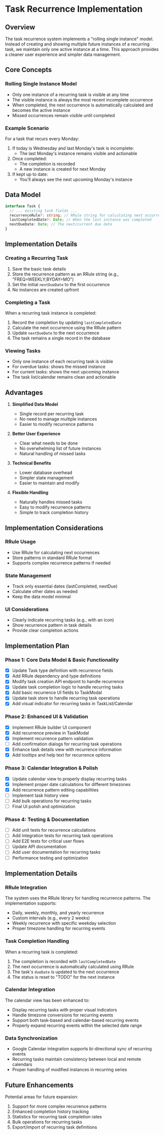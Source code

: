 # Task Recurrence Implementation

## Overview

The task recurrence system implements a "rolling single instance" model. Instead of creating and showing multiple future instances of a recurring task, we maintain only one active instance at a time. This approach provides a cleaner user experience and simpler data management.

## Core Concepts

### Rolling Single Instance Model

- Only one instance of a recurring task is visible at any time
- The visible instance is always the most recent incomplete occurrence
- When completed, the next occurrence is automatically calculated and becomes the active instance
- Missed occurrences remain visible until completed

### Example Scenario

For a task that recurs every Monday:

1. If today is Wednesday and last Monday's task is incomplete:
   - The last Monday's instance remains visible and actionable
2. Once completed:
   - The completion is recorded
   - A new instance is created for next Monday
3. If kept up to date:
   - You'll always see the next upcoming Monday's instance

## Data Model

```typescript
interface Task {
  // ... existing task fields ...
  recurrenceRule?: string; // RRule string for calculating next occurrence
  lastCompletedDate?: Date; // When the last instance was completed
  nextDueDate: Date; // The next/current due date
}
```

## Implementation Details

### Creating a Recurring Task

1. Save the basic task details
2. Store the recurrence pattern as an RRule string (e.g., "FREQ=WEEKLY;BYDAY=MO")
3. Set the initial `nextDueDate` to the first occurrence
4. No instances are created upfront

### Completing a Task

When a recurring task instance is completed:

1. Record the completion by updating `lastCompletedDate`
2. Calculate the next occurrence using the RRule pattern
3. Update `nextDueDate` to the next occurrence
4. The task remains a single record in the database

### Viewing Tasks

- Only one instance of each recurring task is visible
- For overdue tasks: shows the missed instance
- For current tasks: shows the next upcoming instance
- The task list/calendar remains clean and actionable

## Advantages

1. **Simplified Data Model**

   - Single record per recurring task
   - No need to manage multiple instances
   - Easier to modify recurrence patterns

2. **Better User Experience**

   - Clear what needs to be done
   - No overwhelming list of future instances
   - Natural handling of missed tasks

3. **Technical Benefits**

   - Lower database overhead
   - Simpler state management
   - Easier to maintain and modify

4. **Flexible Handling**
   - Naturally handles missed tasks
   - Easy to modify recurrence patterns
   - Simple to track completion history

## Implementation Considerations

### RRule Usage

- Use RRule for calculating next occurrences
- Store patterns in standard RRule format
- Supports complex recurrence patterns if needed

### State Management

- Track only essential dates (lastCompleted, nextDue)
- Calculate other dates as needed
- Keep the data model minimal

### UI Considerations

- Clearly indicate recurring tasks (e.g., with an icon)
- Show recurrence pattern in task details
- Provide clear completion actions

## Implementation Plan

### Phase 1: Core Data Model & Basic Functionality

- [x] Update Task type definition with recurrence fields
- [x] Add RRule dependency and type definitions
- [x] Modify task creation API endpoint to handle recurrence
- [x] Update task completion logic to handle recurring tasks
- [x] Add basic recurrence UI fields to TaskModal
- [x] Update task store to handle recurring task operations
- [x] Add visual indicator for recurring tasks in TaskList/Calendar

### Phase 2: Enhanced UI & Validation

- [x] Implement RRule builder UI component
- [x] Add recurrence preview in TaskModal
- [x] Implement recurrence pattern validation
- [ ] Add confirmation dialogs for recurring task operations
- [x] Enhance task details view with recurrence information
- [x] Add tooltips and help text for recurrence options

### Phase 3: Calendar Integration & Polish

- [x] Update calendar view to properly display recurring tasks
- [x] Implement proper date calculations for different timezones
- [x] Add recurrence pattern editing capabilities
- [ ] Implement task history view
- [ ] Add bulk operations for recurring tasks
- [ ] Final UI polish and optimization

### Phase 4: Testing & Documentation

- [ ] Add unit tests for recurrence calculations
- [ ] Add integration tests for recurring task operations
- [ ] Add E2E tests for critical user flows
- [ ] Update API documentation
- [ ] Add user documentation for recurring tasks
- [ ] Performance testing and optimization

## Implementation Details

### RRule Integration

The system uses the RRule library for handling recurrence patterns. The implementation supports:

- Daily, weekly, monthly, and yearly recurrence
- Custom intervals (e.g., every 2 weeks)
- Weekly recurrence with specific weekday selection
- Proper timezone handling for recurring events

### Task Completion Handling

When a recurring task is completed:

1. The completion is recorded with `lastCompletedDate`
2. The next occurrence is automatically calculated using RRule
3. The task's `dueDate` is updated to the next occurrence
4. The status is reset to "TODO" for the next instance

### Calendar Integration

The calendar view has been enhanced to:

- Display recurring tasks with proper visual indicators
- Handle timezone conversions for recurring events
- Support both task-based and calendar-based recurring events
- Properly expand recurring events within the selected date range

### Data Synchronization

- Google Calendar integration supports bi-directional sync of recurring events
- Recurring tasks maintain consistency between local and remote calendars
- Proper handling of modified instances in recurring series

## Future Enhancements

Potential areas for future expansion:

1. Support for more complex recurrence patterns
2. Enhanced completion history tracking
3. Statistics for recurring task completion rates
4. Bulk operations for recurring tasks
5. Export/import of recurring task definitions
